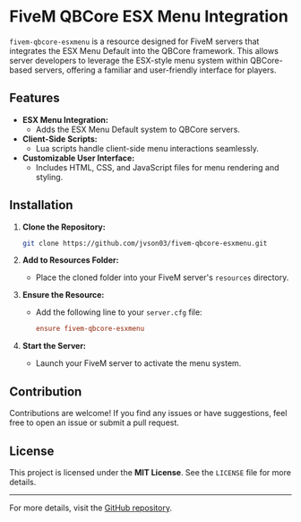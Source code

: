 
# FiveM QBCore ESX Menu Integration

`fivem-qbcore-esxmenu` is a resource designed for FiveM servers that integrates the ESX Menu Default into the QBCore framework. This allows server developers to leverage the ESX-style menu system within QBCore-based servers, offering a familiar and user-friendly interface for players.

## Features

- **ESX Menu Integration:**
  - Adds the ESX Menu Default system to QBCore servers.
- **Client-Side Scripts:**
  - Lua scripts handle client-side menu interactions seamlessly.
- **Customizable User Interface:**
  - Includes HTML, CSS, and JavaScript files for menu rendering and styling.

## Installation

1. **Clone the Repository:**
   ```bash
   git clone https://github.com/jvson03/fivem-qbcore-esxmenu.git
   ```

2. **Add to Resources Folder:**
   - Place the cloned folder into your FiveM server's `resources` directory.

3. **Ensure the Resource:**
   - Add the following line to your `server.cfg` file:
     ```cfg
     ensure fivem-qbcore-esxmenu
     ```

4. **Start the Server:**
   - Launch your FiveM server to activate the menu system.

## Contribution

Contributions are welcome! If you find any issues or have suggestions, feel free to open an issue or submit a pull request.

## License

This project is licensed under the **MIT License**. See the `LICENSE` file for more details.

---

For more details, visit the [GitHub repository](https://github.com/jvson03/fivem-qbcore-esxmenu).
